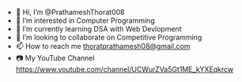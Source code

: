 - 👋 Hi, I’m @PrathameshThorat008
- 👀 I’m interested in Computer Programming
- 🌱 I’m currently learning DSA with Web Devlopment
- 💞️ I’m looking to collaborate on Competitive Programming
- 📫 How to reach me thoratprathamesh08@gmail.com
- 📷 My YouTube Channel https://www.youtube.com/channel/UCWurZVa5Gt1ME_kYXEqkrcw

<!---
PrathameshThorat008/PrathameshThorat008 is a ✨ special ✨ repository because its `README.md` (this file) appears on your GitHub profile.
You can click the Preview link to take a look at your changes.
--->
